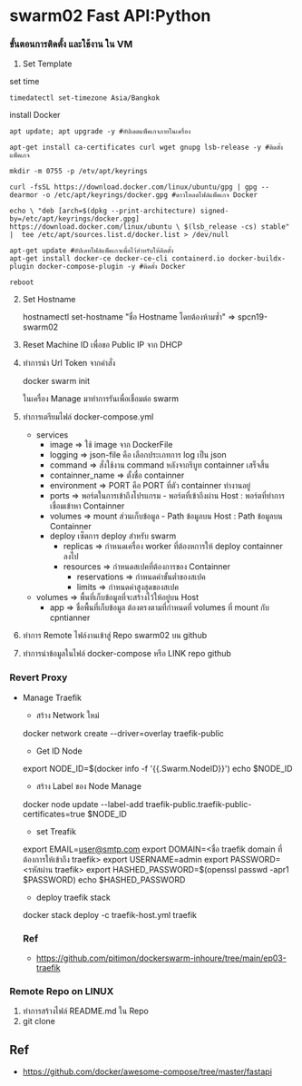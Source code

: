 # swarm02 Fast API:Python
### ขั้นตอนการติดตั้ง และใช้งาน ใน VM
 1. Set Template 

   set time

    timedatectl set-timezone Asia/Bangkok

   install Docker

    apt update; apt upgrade -y #อัปเดตแพ็คเกจภายในเครื่อง

    apt-get install ca-certificates curl wget gnupg lsb-release -y #ติดตั้งแพ็คเกจ

    mkdir -m 0755 -p /etv/apt/keyrings

    curl -fsSL https://download.docker.com/linux/ubuntu/gpg | gpg --dearmor -o /etc/apt/keyrings/docker.gpg #ดาวโหลดไฟล์แพ็คเกจ Docker

    echo \ "deb [arch=$(dpkg --print-architecture) signed-by=/etc/apt/keyrings/docker.gpg] https://download.docker.com/linux/ubuntu \ $(lsb_release -cs) stable" |  tee /etc/apt/sources.list.d/docker.list > /dev/null

    apt-get update #อัปเดทไฟล์แพ็คเกจเพื่อไว้สำหรับให้ติดตั้ง
    apt-get install docker-ce docker-ce-cli containerd.io docker-buildx-plugin docker-compose-plugin -y #ติดตั้ง Docker

    reboot

 2. Set Hostname 

    hostnamectl set-hostname "ชื่อ Hostname โดยต้องห้ามซ้ำ" => spcn19-swarm02

 3. Reset Machine ID เพื่อขอ Public IP จาก DHCP
 4. ทำการนำ Url Token จากคำสั่ง 
 
    docker swarm init 
        
    ในเครื่อง Manage มาทำการรันเพื่อเชื่อมต่อ swarm

 5. ทำการเตรียมไฟล์ docker-compose.yml
    - services
      - image => ใช้ image จาก DockerFile
      - logging => json-file คือ เลือกประเภทการ log เป็น json
      - command => สั่งใช้งาน command หลังจากรีบูท containner เสร็จสิ้น
      - containner_name => ตั้งชื่อ containner
      - environment => PORT คือ PORT ที่ตัว containner ทำงานอยู่
      - ports => พอร์ตในการเข้าถึงโปรแกรม - พอร์ตที่เข้าถึงผ่าน Host : พอร์ตที่ทำการเชื่อมเข้าหา Containner
      - volumes => mount ส่วนเก็บข้อมูล - Path ข้อมูลบน Host : Path ข้อมูลบน Containner
      - deploy เซ็ตการ deploy สำหรับ swarm
        - replicas => กำหนดเครื่อง worker ที่ต้องหการให้ deploy containner ลงไป
        - resources => กำหนดสเปคที่ต้องการของ Containner
          - reservations => กำหนดค่าขั้นต่ำของสเปค
          - limits => กำหนดค่าสูงสุดของสเปค
    - volumes => พื้นที่เก็บข้อมูลที่จะสร้างไว้ให้อยู่บน Host
      - app => ชื่อพื้นที่เก็บข้อมูล ต้องตรงตามที่กำหนดที่ volumes ที่ mount กับ cpntianner

 6. ทำการ Remote ไฟล์งานเข้าสู่ Repo swarm02 บน github
 7. ทำการนำข้อมูลในไฟล์ docker-compose หรือ LINK repo github

### Revert Proxy
 
 - Manage Traefik

   - สร้าง Network ใหม่
 
   docker network create --driver=overlay traefik-public

   - Get ID Node 

   export NODE_ID=$(docker info -f '{{.Swarm.NodeID}}')
   echo $NODE_ID

   - สร้าง Label ของ Node Manage

   docker node update --label-add traefik-public.traefik-public-certificates=true $NODE_ID

   - set Treafik

   export EMAIL=user@smtp.com
   export DOMAIN=<ชื่อ traefik domain ที่ต้องการให้เข้าถึง traefik>
   export USERNAME=admin
   export PASSWORD=<รหัสผ่าน traefik>
   export HASHED_PASSWORD=$(openssl passwd -apr1 $PASSWORD)
   echo $HASHED_PASSWORD

   - deploy traefik stack

   docker stack deploy -c traefik-host.yml traefik

   ### Ref

   - https://github.com/pitimon/dockerswarm-inhoure/tree/main/ep03-traefik

### Remote Repo on LINUX
 1. ทำการสร้างไฟล์ README.md ใน Repo 
 2. git clone <URL GIT Repo>

## Ref
- https://github.com/docker/awesome-compose/tree/master/fastapi